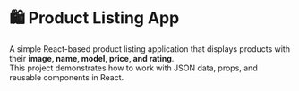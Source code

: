 # 🛍️ Product Listing App

A simple React-based product listing application that displays products with their **image, name, model, price, and rating**.  
This project demonstrates how to work with JSON data, props, and reusable components in React.
